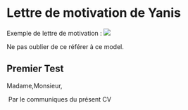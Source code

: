 

# Lettre de motivation de Yanis


<!-- peut être que d'autre argument sont nécessaires : -->

Exemple de lettre de motivation : ![](https://www.modeles-de-cv.com/wp-content/uploads/2020/05/exemple-lettre-de-motivation-simple.jpg)

Ne pas oublier de ce référer à ce model.

## Premier Test

Madame,Monsieur,

​	Par le communiques du présent CV
